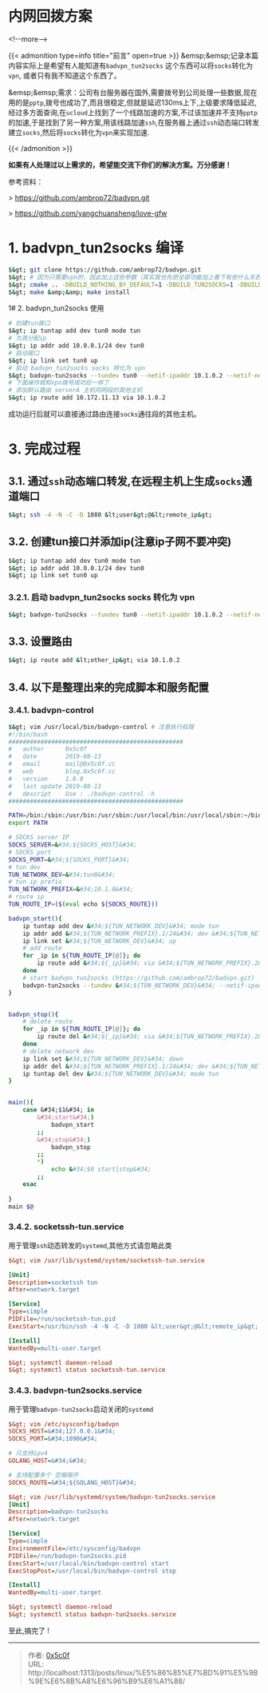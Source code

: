 # 内网回拨方案

&lt;!--more--&gt;

{{&lt; admonition type=info title=&#34;前言&#34; open=true &gt;}}
&amp;emsp;&amp;emsp;记录本篇内容实际上是希望有人能知道有`badvpn_tun2socks` 这个东西可以将`socks`转化为`vpn`, 或者只有我不知道这个东西了。  

&amp;emsp;&amp;emsp;需求：公司有台服务器在国外,需要拨号到公司处理一些数据,现在用的是`pptp`,拨号也成功了,而且很稳定,但就是延迟130ms上下,上级要求降低延迟,经过多方面查询,在`ucloud`上找到了一个线路加速的方案,不过该加速并不支持`pptp`的加速,于是找到了另一种方案,用该线路加速`ssh`,在服务器上通过`ssh`动态端口转发建立`socks`,然后将`socks`转化为`vpn`来实现加速.   

{{&lt; /admonition &gt;}}


**如果有人处理过以上需求的，希望能交流下你们的解决方案。万分感谢！**  

参考资料： 

&gt; https://github.com/ambrop72/badvpn.git  

&gt; https://github.com/yangchuansheng/love-gfw


# 1. badvpn_tun2socks 编译 
```bash
$&gt; git clone https://github.com/ambrop72/badvpn.git 
$&gt; # 因为只需要vpn的，因此加上这些参数（其实我也先把全部功能加上看下有些什么东西，但是我编译不过去！），详细文档可以参看github的文档 
$&gt; cmake .. -DBUILD_NOTHING_BY_DEFAULT=1 -DBUILD_TUN2SOCKS=1 -DBUILD_UDPGW=1
$&gt; make &amp;&amp; make install 
```
1# 2. badvpn_tun2socks 使用 
```bash
# 创建tun接口
$&gt; ip tuntap add dev tun0 mode tun
# 为其分配ip 
$&gt; ip addr add 10.0.0.1/24 dev tun0
# 启动接口 
$&gt; ip link set tun0 up
# 启动 badvpn_tun2socks socks 转化为 vpn
$&gt; badvpn-tun2socks --tundev tun0 --netif-ipaddr 10.1.0.2 --netif-netmask 255.255.255.0 --socks-server-addr &#34;127.0.0.1:1080&#34;
# 下面操作就和vpn拨号成功后一样了 
# 添加默认路由 serverA 主机同网段的其他主机 
$&gt; ip route add 10.172.11.13 via 10.1.0.2
```
成功运行后就可以直接通过路由连接`socks`通往段的其他主机。

# 3. 完成过程 
## 3.1. 通过`ssh`动态端口转发,在远程主机上生成`socks`通道端口 
```bash
$&gt; ssh -4 -N -C -D 1080 &lt;user&gt;@&lt;remote_ip&gt;
```

## 3.2. 创建tun接口并添加ip(注意ip子网不要冲突) 
```bash
$&gt; ip tuntap add dev tun0 mode tun
$&gt; ip addr add 10.0.0.1/24 dev tun0
$&gt; ip link set tun0 up
```

### 3.2.1. 启动 badvpn_tun2socks socks 转化为 vpn 
```bash
$&gt; badvpn-tun2socks --tundev tun0 --netif-ipaddr 10.1.0.2 --netif-netmask 255.255.255.0 --socks-server-addr &#34;127.0.0.1:1080&#34;
```

## 3.3. 设置路由 
```bash
$&gt; ip route add &lt;other_ip&gt; via 10.1.0.2
```
## 3.4. 以下是整理出来的完成脚本和服务配置
### 3.4.1. badvpn-control 
```bash
$&gt; vim /usr/local/bin/badvpn-control # 注意执行权限 
#!/bin/bash
################################################# 
#   author      0x5c0f 
#   date        2019-08-13 
#   email       mail@0x5c0f.cc 
#   web         blog.0x5c0f.cc 
#   version     1.0.0
#   last update 2019-08-13
#   descript    Use : ./badvpn-control -h
################################################# 

PATH=/bin:/sbin:/usr/bin:/usr/sbin:/usr/local/bin:/usr/local/sbin:~/bin
export PATH

# SOCKS server IP 
SOCKS_SERVER=&#34;${SOCKS_HOST}&#34;
# SOCKS port
SOCKS_PORT=&#34;${SOCKS_PORT}&#34;
# tun dev 
TUN_NETWORK_DEV=&#34;tun0&#34;
# tun ip prefix 
TUN_NETWORK_PREFIX=&#34;10.1.0&#34;
# route ip
TUN_ROUTE_IP=($(eval echo ${SOCKS_ROUTE}))

badvpn_start(){
    ip tuntap add dev &#34;${TUN_NETWORK_DEV}&#34; mode tun
    ip addr add &#34;${TUN_NETWORK_PREFIX}.1/24&#34; dev &#34;${TUN_NETWORK_DEV}&#34;
    ip link set &#34;${TUN_NETWORK_DEV}&#34; up
    # add route 
    for _ip in ${TUN_ROUTE_IP[@]}; do
        ip route add &#34;${_ip}&#34; via &#34;${TUN_NETWORK_PREFIX}.2&#34;
    done
    # start badvpn_tun2socks (https://github.com/ambrop72/badvpn.git)
    badvpn-tun2socks --tundev &#34;${TUN_NETWORK_DEV}&#34; --netif-ipaddr &#34;${TUN_NETWORK_PREFIX}.2&#34; --netif-netmask 255.255.255.0 --socks-server-addr &#34;${SOCKS_SERVER}:${SOCKS_PORT}&#34;
}


badvpn_stop(){
    # delete route 
    for _ip in ${TUN_ROUTE_IP[@]}; do
        ip route del &#34;${_ip}&#34; via &#34;${TUN_NETWORK_PREFIX}.2&#34;
    done
    # delete network dev 
    ip link set &#34;${TUN_NETWORK_DEV}&#34; down
    ip addr del &#34;${TUN_NETWORK_PREFIX}.1/24&#34; dev &#34;${TUN_NETWORK_DEV}&#34;
    ip tuntap del dev &#34;${TUN_NETWORK_DEV}&#34; mode tun
}


main(){
    case &#34;$1&#34; in
        &#34;start&#34;) 
            badvpn_start
        ;;
        &#34;stop&#34;)
            badvpn_stop
        ;;
        *) 
            echo &#34;$0 start|stop&#34;
        ;;
    esac
    
}
main $@ 
```

### 3.4.2. socketssh-tun.service
用于管理`ssh`动态转发的`systemd`,其他方式请忽略此类 
```ini
$&gt; vim /usr/lib/systemd/system/socketssh-tun.service

[Unit]
Description=socketssh tun
After=network.target

[Service]
Type=simple
PIDFile=/run/socketssh-tun.pid
ExecStart=/usr/bin/ssh -4 -N -C -D 1080 &lt;user&gt;@&lt;remote_ip&gt;

[Install]
WantedBy=multi-user.target

$&gt; systemctl daemon-reload 
$&gt; systemctl status socketssh-tun.service
```

### 3.4.3. badvpn-tun2socks.service
用于管理`badvpn-tun2socks`启动关闭的`systemd`  
```ini
$&gt; vim /etc/sysconfig/badvpn
SOCKS_HOST=&#34;127.0.0.1&#34;
SOCKS_PORT=&#34;1090&#34;

# 只支持ipv4 
GOLANG_HOST=&#34;&#34;

# 支持配置多个 空格隔开   
SOCKS_ROUTE=&#34;${GOLANG_HOST}&#34;

$&gt; vim /usr/lib/systemd/system/badvpn-tun2socks.service
[Unit]
Description=badvpn-tun2socks
After=network.target

[Service]
Type=simple
EnvironmentFile=/etc/sysconfig/badvpn
PIDFile=/run/badvpn-tun2socks.pid
ExecStart=/usr/local/bin/badvpn-control start
ExecStopPost=/usr/local/bin/badvpn-control stop

[Install]
WantedBy=multi-user.target

$&gt; systemctl daemon-reload 
$&gt; systemctl status badvpn-tun2socks.service
```

至此,搞完了 !

---

> 作者: [0x5c0f](https://blog.0x5c0f.cc)  
> URL: http://localhost:1313/posts/linux/%E5%86%85%E7%BD%91%E5%9B%9E%E6%8B%A8%E6%96%B9%E6%A1%88/  

